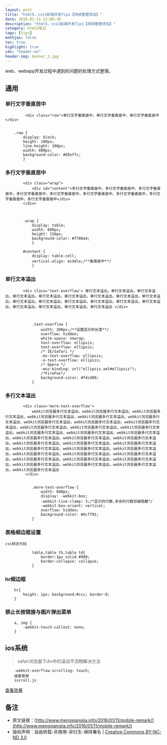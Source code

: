 ```yaml
---
layout: post
title: "html5，css3前端开发Tips【持续整理添加】"
date: 2016-01-11 11:06:30
description: "html5，css3前端开发Tips【持续整理添加】"
category: html5笔记
tags: [tips]
mathjax: false
toc: true
highlight: true
cdn: "header-on"
header-img: banner_2.jpg
---
```


web、webapp开发过程中遇到的问题的处理方式整理。

<!-- more -->

## 通用

### **单行文字垂直居中**


			 <div class="row">单行文字垂直居中，单行文字垂直居中，单行文字垂直居中</div>

	
		.row {
			display: block;
			height: 100px;
			line-height: 100px;
			width: 600px;
			background-color: #d5effc;
		    }

### **多行文字垂直居中**

	
		    <div class="wrap">
				<div id="content">多行文字垂直居中，多行文字垂直居中，多行文字垂直居中，多行文字垂直居中，多行文字垂直居中，多行文字垂直居中，多行文字垂直居中，多行文字垂直居中，多行文字垂直居中</div>
		    </div>


	
			.wrap {
				display: table;
				width: 600px;
				height: 150px;
				background-color: #f780a4;
			    }
			    
			#content {
				display: table-cell;
				vertical-align: middle;/**垂直居中**/
			    }


### **单行文本溢出**


			<div class='text-overflow'> 单行文本溢出，单行文本溢出，单行文本溢出，单行文本溢出，单行文本溢出，单行文本溢出，单行文本溢出，单行文本溢出，单行文本溢出，单行文本溢出，单行文本溢出，单行文本溢出，单行文本溢出，单行文本溢出，单行文本溢出，单行文本溢出，单行文本溢出，单行文本溢出，单行文本溢出 </div>



			    .text-overflow {
					width: 200px;/**设置显示的长度**/
					overflow: hidden;
					white-space: nowrap;
					text-overflow: ellipsis;
					text-overflow: ellipsis;
					/* IE/Safari */
					-ms-text-overflow: ellipsis;
					-o-text-overflow: ellipsis;
					/* Opera */
					-moz-binding: url("ellipsis.xml#ellipsis");
					/*FireFox*/
					background-color: #f4cd89;
			    }




### **多行文本溢出**


			<div class='more-text-overflow'>
				webkit浏览器多行文本溢出，webkit浏览器多行文本溢出，webkit浏览器多行文本溢出，webkit浏览器多行文本溢出，webkit浏览器多行文本溢出，webkit浏览器多行文本溢出，webkit浏览器多行文本溢出，webkit浏览器多行文本溢出，webkit浏览器多行文本溢出，webkit浏览器多行文本溢出，webkit浏览器多行文本溢出，webkit浏览器多行文本溢出，webkit浏览器多行文本溢出，webkit浏览器多行文本溢出，webkit浏览器多行文本溢出，webkit浏览器多行文本溢出，webkit浏览器多行文本溢出，webkit浏览器多行文本溢出，webkit浏览器多行文本溢出，webkit浏览器多行文本溢出，webkit浏览器多行文本溢出，webkit浏览器多行文本溢出，webkit浏览器多行文本溢出，webkit浏览器多行文本溢出，webkit浏览器多行文本溢出，webkit浏览器多行文本溢出，webkit浏览器多行文本溢出，webkit浏览器多行文本溢出，webkit浏览器多行文本溢出，webkit浏览器多行文本溢出，webkit浏览器多行文本溢出，webkit浏览器多行文本溢出，webkit浏览器多行文本溢出，webkit浏览器多行文本溢出
			 </div>		

	
			    .more-text-overflow {
					width: 600px;
					display: -webkit-box;
					-webkit-line-clamp: 3;/*显示的行数,多余的行数将被隐藏*/
					-webkit-box-orient: vertical;
					overflow: hidden;
					background-color: #dcf791;
			    }


### **表格细边框设置**

`css样式代码`

			    table,table th,table td{
					border:1px solid #999;
					border-collapse: collapse;
			    }


### hr细边框

		hr{
		    height: 1px; background:#ccc; border:0;
		}



### 禁止长按链接与图片弹出菜单

		a, img {
		    -webkit-touch-callout: none; 
		}

## ios系统

> safari浏览器下div中的滚动不流畅解决方法

		-webkit-overflow-scrolling: touch;
		或者使用
		iscroll.js





[查看效果](/demo/mobile-remark.html)

## 备注

* 原文链接：[http://www.mengxiangjia.info/2016/01/11/mobile-remark/](http://www.mengxiangjia.info/2016/01/11/mobile-remark/) 
* 版权声明：自由转载-非商用-非衍生-保持署名 | <a href='http://creativecommons.org/licenses/by-nc-nd/3.0/deed.zh'>Creative Commons BY-NC-ND 3.0</a>





